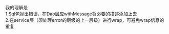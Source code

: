我的理解是
<br>
1.Sql包抛出错误，在Dao层应withMessage将必要的描述添加上去
<br>
2.在service层（须处理error的层级的上一层级）进行wrap，可避免wrap信息的重复
